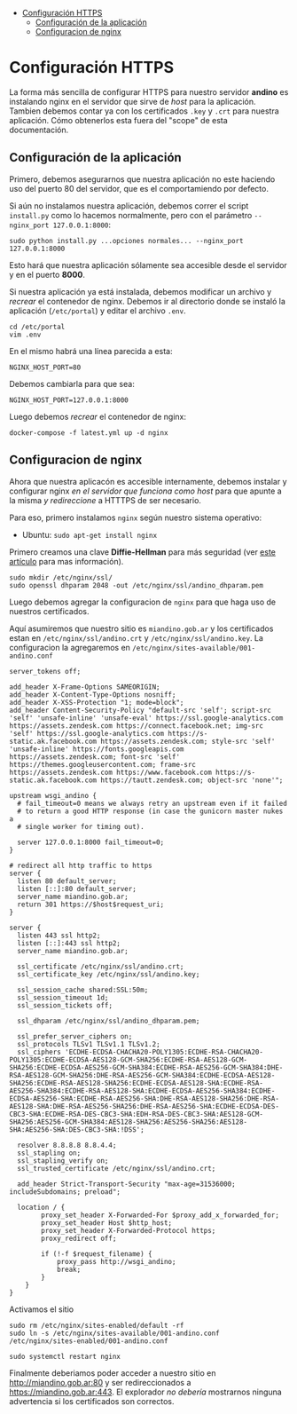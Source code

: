 <!-- START doctoc generated TOC please keep comment here to allow auto update -->
<!-- DON'T EDIT THIS SECTION, INSTEAD RE-RUN doctoc TO UPDATE -->


- [Configuración HTTPS](#configuraci%C3%B3n-https)
  - [Configuración de la aplicación](#configuraci%C3%B3n-de-la-aplicaci%C3%B3n)
  - [Configuracion de nginx](#configuracion-de-nginx)

<!-- END doctoc generated TOC please keep comment here to allow auto update -->

# Configuración HTTPS

La forma más sencilla de configurar HTTPS para nuestro servidor **andino** es instalando nginx en el servidor que sirve de
*host* para la aplicación.
Tambien debemos contar ya con los certificados `.key` y `.crt` para nuestra aplicación.
Cómo obtenerlos esta fuera del "scope" de esta documentación.

## Configuración de la aplicación

Primero, debemos asegurarnos que nuestra aplicación no este haciendo uso del puerto 80 del servidor, que es el comportamiendo
por defecto.

Si aún no instalamos nuestra aplicación, debemos correr el script `install.py` como lo hacemos normalmente,
pero con el parámetro `--nginx_port 127.0.0.1:8000`:

```
sudo python install.py ...opciones normales... --nginx_port 127.0.0.1:8000

```

Esto hará que nuestra aplicación sólamente sea accesible desde el servidor y en el puerto **8000**.


Si nuestra aplicación ya está instalada, debemos modificar un archivo y *recrear* el contenedor de nginx.
Debemos ir al directorio donde se instaló la aplicación (`/etc/portal`) y editar el archivo `.env`.

```
cd /etc/portal
vim .env
```

En el mismo habrá una línea parecida a esta:

```
NGINX_HOST_PORT=80
```

Debemos cambiarla para que sea:

```
NGINX_HOST_PORT=127.0.0.1:8000
```

Luego debemos *recrear* el contenedor de nginx:

`docker-compose -f latest.yml up -d nginx`

## Configuracion de nginx

Ahora que nuestra aplicacón es accesible internamente, debemos instalar y configurar nginx _en el servidor que funciona como host_ para que apunte a la misma
*y redireccione* a HTTTPS de ser necesario.

Para eso, primero instalamos `nginx` según nuestro sistema operativo:

- Ubuntu: `sudo apt-get install nginx`

Primero creamos una clave **Diffie-Hellman** para más seguridad (ver [este artículo](https://medium.com/@mvuksano/how-to-properly-configure-your-nginx-for-tls-564651438fe0) para mas información).

```
sudo mkdir /etc/nginx/ssl/
sudo openssl dhparam 2048 -out /etc/nginx/ssl/andino_dhparam.pem
```

Luego debemos agregar la configuracion de `nginx` para que haga uso de nuestros certificados.

Aquí asumiremos que nuestro sitio es `miandino.gob.ar` y los certificados estan en `/etc/nginx/ssl/andino.crt` y `/etc/nginx/ssl/andino.key`.
La configuracion la agregaremos en `/etc/nginx/sites-available/001-andino.conf`

```
server_tokens off;

add_header X-Frame-Options SAMEORIGIN;
add_header X-Content-Type-Options nosniff;
add_header X-XSS-Protection "1; mode=block";
add_header Content-Security-Policy "default-src 'self'; script-src 'self' 'unsafe-inline' 'unsafe-eval' https://ssl.google-analytics.com https://assets.zendesk.com https://connect.facebook.net; img-src 'self' https://ssl.google-analytics.com https://s-static.ak.facebook.com https://assets.zendesk.com; style-src 'self' 'unsafe-inline' https://fonts.googleapis.com https://assets.zendesk.com; font-src 'self' https://themes.googleusercontent.com; frame-src https://assets.zendesk.com https://www.facebook.com https://s-static.ak.facebook.com https://tautt.zendesk.com; object-src 'none'";

upstream wsgi_andino {
  # fail_timeout=0 means we always retry an upstream even if it failed
  # to return a good HTTP response (in case the gunicorn master nukes a
  # single worker for timing out).

  server 127.0.0.1:8000 fail_timeout=0;
}

# redirect all http traffic to https
server {
  listen 80 default_server;
  listen [::]:80 default_server;
  server_name miandino.gob.ar;
  return 301 https://$host$request_uri;
}

server {
  listen 443 ssl http2;
  listen [::]:443 ssl http2;
  server_name miandino.gob.ar;

  ssl_certificate /etc/nginx/ssl/andino.crt;
  ssl_certificate_key /etc/nginx/ssl/andino.key;

  ssl_session_cache shared:SSL:50m;
  ssl_session_timeout 1d;
  ssl_session_tickets off;

  ssl_dhparam /etc/nginx/ssl/andino_dhparam.pem;

  ssl_prefer_server_ciphers on;
  ssl_protocols TLSv1 TLSv1.1 TLSv1.2;
  ssl_ciphers 'ECDHE-ECDSA-CHACHA20-POLY1305:ECDHE-RSA-CHACHA20-POLY1305:ECDHE-ECDSA-AES128-GCM-SHA256:ECDHE-RSA-AES128-GCM-SHA256:ECDHE-ECDSA-AES256-GCM-SHA384:ECDHE-RSA-AES256-GCM-SHA384:DHE-RSA-AES128-GCM-SHA256:DHE-RSA-AES256-GCM-SHA384:ECDHE-ECDSA-AES128-SHA256:ECDHE-RSA-AES128-SHA256:ECDHE-ECDSA-AES128-SHA:ECDHE-RSA-AES256-SHA384:ECDHE-RSA-AES128-SHA:ECDHE-ECDSA-AES256-SHA384:ECDHE-ECDSA-AES256-SHA:ECDHE-RSA-AES256-SHA:DHE-RSA-AES128-SHA256:DHE-RSA-AES128-SHA:DHE-RSA-AES256-SHA256:DHE-RSA-AES256-SHA:ECDHE-ECDSA-DES-CBC3-SHA:ECDHE-RSA-DES-CBC3-SHA:EDH-RSA-DES-CBC3-SHA:AES128-GCM-SHA256:AES256-GCM-SHA384:AES128-SHA256:AES256-SHA256:AES128-SHA:AES256-SHA:DES-CBC3-SHA:!DSS';

  resolver 8.8.8.8 8.8.4.4;
  ssl_stapling on;
  ssl_stapling_verify on;
  ssl_trusted_certificate /etc/nginx/ssl/andino.crt;

  add_header Strict-Transport-Security "max-age=31536000; includeSubdomains; preload";

  location / {
        proxy_set_header X-Forwarded-For $proxy_add_x_forwarded_for;
        proxy_set_header Host $http_host;
        proxy_set_header X-Forwarded-Protocol https;
        proxy_redirect off;

        if (!-f $request_filename) {
            proxy_pass http://wsgi_andino;
            break;
        }
    }
}
```


Activamos el sitio

```
sudo rm /etc/nginx/sites-enabled/default -rf
sudo ln -s /etc/nginx/sites-available/001-andino.conf /etc/nginx/sites-enabled/001-andino.conf

sudo systemctl restart nginx
```

Finalmente deberiamos poder acceder a nuestro sitio en http://miandino.gob.ar:80 y ser redireccionados a https://miandino.gob.ar:443.
El explorador *no debería* mostrarnos ninguna advertencia si los certificados son correctos.

